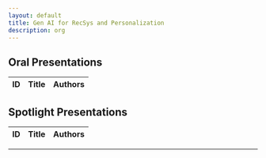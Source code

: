 ```yaml
---
layout: default
title: Gen AI for RecSys and Personalization
description: org
---  
```


## Oral Presentations
|ID|Title|Authors|
|--|-----|-------|

## Spotlight Presentations

|ID|Title|Authors|
|--|-----|-------|

--- 
